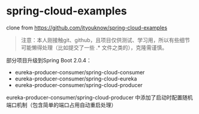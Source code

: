 # spring-cloud-examples
clone from https://github.com/ityouknow/spring-cloud-examples

> 注意：本人刚接触git、github，且项目仅供测试、学习用，所以有些细节可能懒得处理（比如提交了一些 .* 文件之类的），克隆需谨慎。

部分项目升级到Spring Boot 2.0.4：
- eureka-producer-consumer/spring-cloud-consumer
- eureka-producer-consumer/spring-cloud-eureka
- eureka-producer-consumer/spring-cloud-producer

eureka-producer-consumer/spring-cloud-producer 中添加了启动时配置随机端口机制（包含简单的端口占用自动重启处理）
